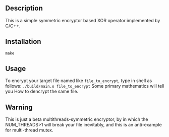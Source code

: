 ## Description
This is a simple symmetric encryptor based XOR operator implemented by C/C++.
## Installation
`make`

## Usage
To encrypt your target file named like `file_to_encrypt`, type in shell as follows:
`./build/main.o file_to_encrypt`
Some primary mathematics will tell you How to dencrypt the same file.

## Warning
This is just a beta multithreads-symmetric encryptor, by in which the NUM_THREADS>1 will break your file inevitably, and this is an anti-example for multi-thread mutex.

